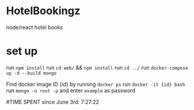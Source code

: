 # HotelBookingz
node/react hotel books


# set up
run `npm install`
run `cd web/` && `npm install`
run `cd ../`
run `docker-compose up -d --build mongo`

Find docker image ID {id} by running `docker ps`
run `docker -it {id} bash`
run `mongo -u root -p` and enter `example` as password

#TIME SPENT since June 3rd:
7:27:22
